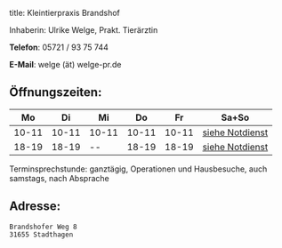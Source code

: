 title: Kleintierpraxis Brandshof

Inhaberin: Ulrike Welge, Prakt. Tierärztin

**Telefon**:   05721 / 93 75 744

**E-Mail**: welge (ät) welge-pr.de


Öffnungszeiten:
---------------

|  Mo   |  Di   |  Mi   |  Do   |  Fr   |           Sa+So                      |
| ----- | ----- | ----- | ----- | ----- | ------------------------------------ |
| 10-11 | 10-11 | 10-11    | 10-11 | 10-11 | [siehe Notdienst](../notdienst.html) |
| 18-19 | 18-19 | --    | 18-19 | 18-19 | [siehe Notdienst](../notdienst.html) |

Terminsprechstunde: ganztägig, Operationen und Hausbesuche, auch samstags, nach Absprache

Adresse:
---------

    Brandshofer Weg 8
    31655 Stadthagen


